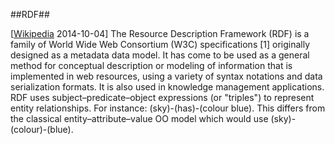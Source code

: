 ##RDF##

\[[Wikipedia](http://en.wikipedia.org/wiki/Resource_Description_Framework) 2014-10-04\] The Resource Description Framework (RDF) is a family of World Wide Web Consortium (W3C) specifications [1] originally designed as a metadata data model. It has come to be used as a general method for conceptual description or modeling of information that is implemented in web resources, using a variety of syntax notations and data serialization formats. It is also used in knowledge management applications. RDF uses subject–predicate–object expressions (or "triples") to represent entity relationships. For instance: (sky)-(has)-(colour blue). This differs from the classical entity–attribute–value OO model which would use (sky)-(colour)-(blue).
